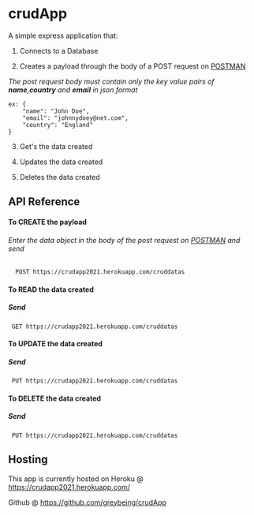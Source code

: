 # crudApp

A simple express application that:

1. Connects to a Database

2. Creates a payload through the body of a POST request on  [POSTMAN](https://web.postman.com/)

*The post request body must contain only the key value pairs of **name**,**country** and **email** in json format*

>

    ex: {
        "name": "John Doe",
        "email": "johnnydoey@net.com",
        "country": "England"
    } 

3. Get's the data created

4. Updates the data created

5.  Deletes the data created

## API Reference

#### To CREATE the payload
###### Enter the data object in the body of the post request on  [POSTMAN](https://web.postman.com/) and send

```http
  POST https://crudapp2021.herokuapp.com/cruddatas
```



#### To READ the data created

##### Send

```http
 GET https://crudapp2021.herokuapp.com/cruddatas
```


#### To UPDATE the data created

##### Send

```http
 PUT https://crudapp2021.herokuapp.com/cruddatas
```


#### To DELETE the data created

##### Send

```http
 PUT https://crudapp2021.herokuapp.com/cruddatas
```



  
## Hosting
This app is currently hosted on Heroku @ https://crudapp2021.herokuapp.com/

Github @ https://github.com/greybeing/crudApp



  